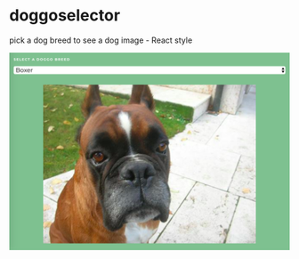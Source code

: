 # doggoselector
pick a dog breed to see a dog image - React style 

![](https://github.com/njons/doggoselector/blob/master/doggo_selector.png)
